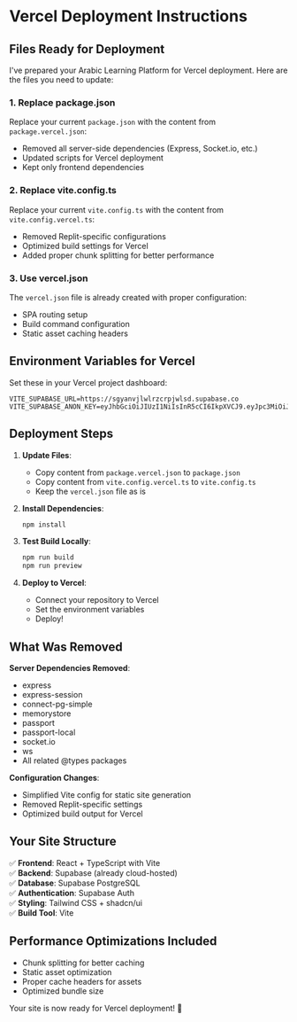 # Vercel Deployment Instructions

## Files Ready for Deployment

I've prepared your Arabic Learning Platform for Vercel deployment. Here are the files you need to update:

### 1. Replace package.json
Replace your current `package.json` with the content from `package.vercel.json`:
- Removed all server-side dependencies (Express, Socket.io, etc.)
- Updated scripts for Vercel deployment
- Kept only frontend dependencies

### 2. Replace vite.config.ts  
Replace your current `vite.config.ts` with the content from `vite.config.vercel.ts`:
- Removed Replit-specific configurations
- Optimized build settings for Vercel
- Added proper chunk splitting for better performance

### 3. Use vercel.json
The `vercel.json` file is already created with proper configuration:
- SPA routing setup
- Build command configuration
- Static asset caching headers

## Environment Variables for Vercel

Set these in your Vercel project dashboard:

```
VITE_SUPABASE_URL=https://sgyanvjlwlrzcrpjwlsd.supabase.co
VITE_SUPABASE_ANON_KEY=eyJhbGciOiJIUzI1NiIsInR5cCI6IkpXVCJ9.eyJpc3MiOiJzdXBhYmFzZSIsInJlZiI6InNneWFudmpsd2xyemNycGp3bHNkIiwicm9sZSI6ImFub24iLCJpYXQiOjE3NTQ1NTg1MjAsImV4cCI6MjA3MDEzNDUyMH0.5xjMdSUdeHGln68tfuw626q4xDZkuR8Xg_e_w6g9iJk
```

## Deployment Steps

1. **Update Files**:
   - Copy content from `package.vercel.json` to `package.json`
   - Copy content from `vite.config.vercel.ts` to `vite.config.ts`
   - Keep the `vercel.json` file as is

2. **Install Dependencies**:
   ```bash
   npm install
   ```

3. **Test Build Locally**:
   ```bash
   npm run build
   npm run preview
   ```

4. **Deploy to Vercel**:
   - Connect your repository to Vercel
   - Set the environment variables
   - Deploy!

## What Was Removed

**Server Dependencies Removed**:
- express
- express-session
- connect-pg-simple
- memorystore
- passport
- passport-local
- socket.io
- ws
- All related @types packages

**Configuration Changes**:
- Simplified Vite config for static site generation
- Removed Replit-specific settings
- Optimized build output for Vercel

## Your Site Structure

✅ **Frontend**: React + TypeScript with Vite  
✅ **Backend**: Supabase (already cloud-hosted)  
✅ **Database**: Supabase PostgreSQL  
✅ **Authentication**: Supabase Auth  
✅ **Styling**: Tailwind CSS + shadcn/ui  
✅ **Build Tool**: Vite  

## Performance Optimizations Included

- Chunk splitting for better caching
- Static asset optimization
- Proper cache headers for assets
- Optimized bundle size

Your site is now ready for Vercel deployment! 🚀